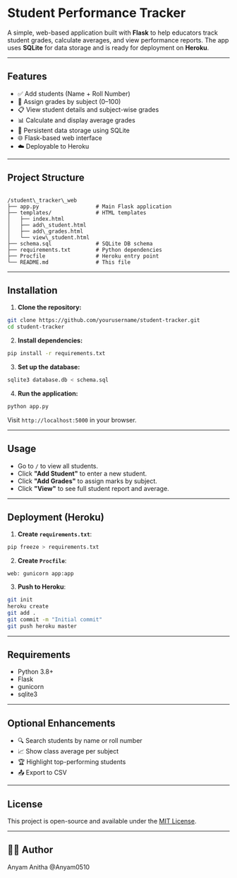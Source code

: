 # Student Performance Tracker

A simple, web-based application built with **Flask** to help educators track student grades, calculate averages, and view performance reports. The app uses **SQLite** for data storage and is ready for deployment on **Heroku**.

---

## Features

- ✅ Add students (Name + Roll Number)
- 🧮 Assign grades by subject (0–100)
- 📋 View student details and subject-wise grades
- 📊 Calculate and display average grades
- 💾 Persistent data storage using SQLite
- 🌐 Flask-based web interface
- ☁️ Deployable to Heroku

---

## Project Structure

```

/student\_tracker\_web
├── app.py                  # Main Flask application
├── templates/              # HTML templates
│   ├── index.html
│   ├── add\_student.html
│   ├── add\_grades.html
│   └── view\_student.html
├── schema.sql              # SQLite DB schema
├── requirements.txt        # Python dependencies
├── Procfile                # Heroku entry point
└── README.md               # This file

````

---

##  Installation

1. **Clone the repository:**
```bash
git clone https://github.com/yourusername/student-tracker.git
cd student-tracker
````

2. **Install dependencies:**

```bash
pip install -r requirements.txt
```

3. **Set up the database:**

```bash
sqlite3 database.db < schema.sql
```

4. **Run the application:**

```bash
python app.py
```

Visit `http://localhost:5000` in your browser.

---

## Usage

* Go to `/` to view all students.
* Click **"Add Student"** to enter a new student.
* Click **"Add Grades"** to assign marks by subject.
* Click **"View"** to see full student report and average.

---

##  Deployment (Heroku)

1. **Create `requirements.txt`**:

```bash
pip freeze > requirements.txt
```

2. **Create `Procfile`**:

```
web: gunicorn app:app
```

3. **Push to Heroku**:

```bash
git init
heroku create
git add .
git commit -m "Initial commit"
git push heroku master
```

---

## Requirements

* Python 3.8+
* Flask
* gunicorn
* sqlite3

---

## Optional Enhancements

* 🔍 Search students by name or roll number
* 📈 Show class average per subject
* 🏆 Highlight top-performing students
* 📤 Export to CSV

---

## License

This project is open-source and available under the [MIT License](LICENSE).

---

## 👩‍💻 Author
Anyam Anitha @Anyam0510

```
